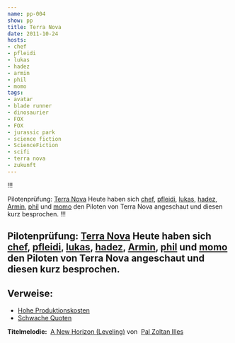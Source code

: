 ```yaml
---
name: pp-004
show: pp
title: Terra Nova
date: 2011-10-24
hosts:
- chef
- pfleidi
- lukas
- hadez
- armin
- phil
- momo
tags:
- avatar
- blade runner
- dinosaurier
- FOX
- FOX
- jurassic park
- science fiction
- ScienceFiction
- scifi
- terra nova
- zukunft
---
```

!!!

 Pilotenprüfung: [Terra Nova](http://www.imdb.com/title/tt1641349/)
Heute haben sich [chef](http://twitter.com/grischder), [pfleidi](http://twitter.com/pfleidi), [lukas](http://twitter.com/blubser), [hadez](http://twitter.com/hdznrrd), [Armin](http://twitter.com/rel0c8), [phil](http://twitter.com/pgilgrooves) und [momo](http://twitter.com/momorientes) den Piloten von Terra Nova angeschaut und diesen kurz besprochen.
!!!

## Pilotenprüfung: [Terra Nova](http://www.imdb.com/title/tt1641349/) Heute haben sich [chef](http://twitter.com/grischder), [pfleidi](http://twitter.com/pfleidi), [lukas](http://twitter.com/blubser), [hadez](http://twitter.com/hdznrrd), [Armin](http://twitter.com/rel0c8), [phil](http://twitter.com/pgilgrooves) und [momo](http://twitter.com/momorientes) den Piloten von Terra Nova angeschaut und diesen kurz besprochen.
## Verweise:

- [Hohe Produktionskosten](http://www.serienjunkies.de/news/terra-nova-29057.html)
- [Schwache Quoten](http://tvbythenumbers.zap2it.com/2011/10/18/fox-terra-nova-disappointing-so-what/107593/?%3A+TvbythenumbersCancel%2FrenewFoxShows+%28Fox+RenewCancel%29)

**Titelmelodie:**  [A New Horizon (Leveling)](http://www.jamendo.com/en/track/249252) von  [Pal Zoltan Illes](http://www.jamendo.com/en/artist/Pal_Zoltan_Illes)
